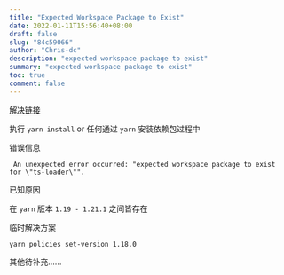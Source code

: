 ```yaml
---
title: "Expected Workspace Package to Exist"
date: 2022-01-11T15:56:40+08:00
draft: false
slug: "84c59066"
author: "Chris-dc"
description: "expected workspace package to exist"
summary: "expected workspace package to exist"
toc: true
comment: false
---
```




[解决链接](https://github.com/yarnpkg/yarn/issues/7807)



执行 `yarn install` or 任何通过 `yarn` 安装依赖包过程中



错误信息

```shell
 An unexpected error occurred: "expected workspace package to exist for \"ts-loader\"".
```



已知原因

在 `yarn` 版本 `1.19 - 1.21.1` 之间皆存在



临时解决方案

```shell
yarn policies set-version 1.18.0
```





其他待补充......







